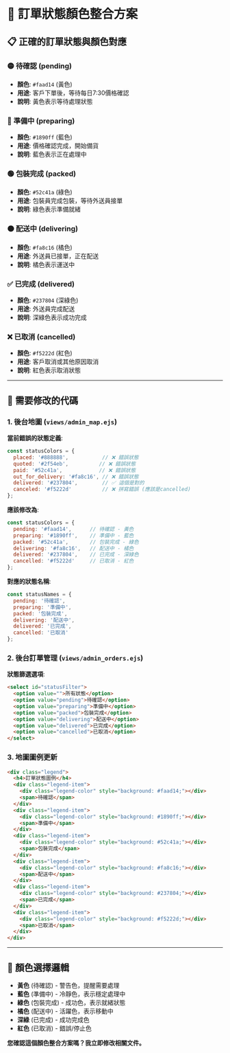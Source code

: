 # 🎨 訂單狀態顏色整合方案

## 📋 **正確的訂單狀態與顏色對應**

### 🟡 **待確認** (pending)
- **顏色**: `#faad14` (黃色)
- **用途**: 客戶下單後，等待每日7:30價格確認
- **說明**: 黃色表示等待處理狀態

### 🔵 **準備中** (preparing)  
- **顏色**: `#1890ff` (藍色)
- **用途**: 價格確認完成，開始備貨
- **說明**: 藍色表示正在處理中

### 🟢 **包裝完成** (packed)
- **顏色**: `#52c41a` (綠色)
- **用途**: 包裝員完成包裝，等待外送員接單
- **說明**: 綠色表示準備就緒

### 🟠 **配送中** (delivering)
- **顏色**: `#fa8c16` (橘色) 
- **用途**: 外送員已接單，正在配送
- **說明**: 橘色表示運送中

### ✅ **已完成** (delivered)
- **顏色**: `#237804` (深綠色)
- **用途**: 外送員完成配送
- **說明**: 深綠色表示成功完成

### ❌ **已取消** (cancelled)
- **顏色**: `#f5222d` (紅色)
- **用途**: 客戶取消或其他原因取消
- **說明**: 紅色表示取消狀態

---

## 🔧 **需要修改的代碼**

### 1. 後台地圖 (`views/admin_map.ejs`)

**當前錯誤的狀態定義**:
```javascript
const statusColors = {
  placed: '#888888',           // ❌ 錯誤狀態
  quoted: '#2f54eb',          // ❌ 錯誤狀態  
  paid: '#52c41a',            // ❌ 錯誤狀態
  out_for_delivery: '#fa8c16', // ❌ 錯誤狀態
  delivered: '#237804',        // ✅ 這個是對的
  canceled: '#f5222d'          // ❌ 拼寫錯誤 (應該是cancelled)
};
```

**應該修改為**:
```javascript
const statusColors = {
  pending: '#faad14',      // 待確認 - 黃色
  preparing: '#1890ff',    // 準備中 - 藍色
  packed: '#52c41a',       // 包裝完成 - 綠色
  delivering: '#fa8c16',   // 配送中 - 橘色
  delivered: '#237804',    // 已完成 - 深綠色
  cancelled: '#f5222d'     // 已取消 - 紅色
};
```

**對應的狀態名稱**:
```javascript
const statusNames = {
  pending: '待確認',
  preparing: '準備中',
  packed: '包裝完成', 
  delivering: '配送中',
  delivered: '已完成',
  cancelled: '已取消'
};
```

### 2. 後台訂單管理 (`views/admin_orders.ejs`)

**狀態篩選選項**:
```html
<select id="statusFilter">
  <option value="">所有狀態</option>
  <option value="pending">待確認</option>
  <option value="preparing">準備中</option>
  <option value="packed">包裝完成</option>
  <option value="delivering">配送中</option>
  <option value="delivered">已完成</option>
  <option value="cancelled">已取消</option>
</select>
```

### 3. 地圖圖例更新

```html
<div class="legend">
  <h4>訂單狀態圖例</h4>
  <div class="legend-item">
    <div class="legend-color" style="background: #faad14;"></div>
    <span>待確認</span>
  </div>
  <div class="legend-item">
    <div class="legend-color" style="background: #1890ff;"></div>
    <span>準備中</span>
  </div>
  <div class="legend-item">
    <div class="legend-color" style="background: #52c41a;"></div>
    <span>包裝完成</span>
  </div>
  <div class="legend-item">
    <div class="legend-color" style="background: #fa8c16;"></div>
    <span>配送中</span>
  </div>
  <div class="legend-item">
    <div class="legend-color" style="background: #237804;"></div>
    <span>已完成</span>
  </div>
  <div class="legend-item">
    <div class="legend-color" style="background: #f5222d;"></div>
    <span>已取消</span>
  </div>
</div>
```

---

## 🎯 **顏色選擇邏輯**

- **黃色** (待確認) - 警告色，提醒需要處理
- **藍色** (準備中) - 冷靜色，表示穩定處理中
- **綠色** (包裝完成) - 成功色，表示就緒狀態
- **橘色** (配送中) - 活躍色，表示移動中
- **深綠** (已完成) - 成功完成色
- **紅色** (已取消) - 錯誤/停止色

**您確認這個顏色整合方案嗎？我立即修改相關文件。**